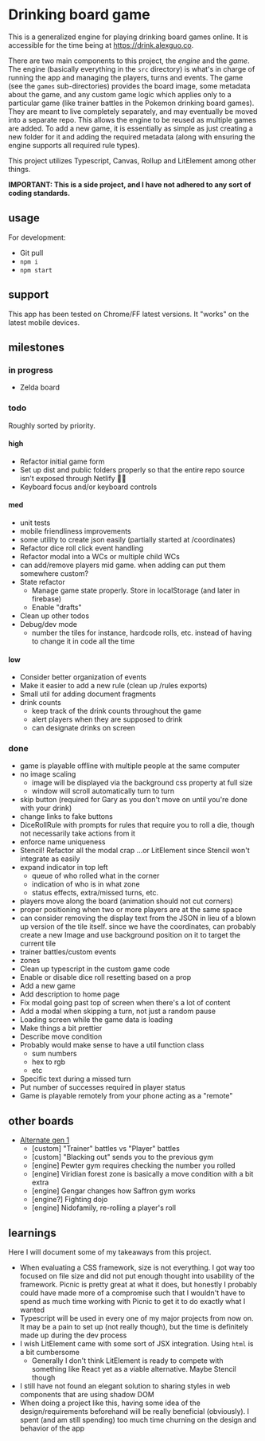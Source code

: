 # Drinking board game

This is a generalized engine for playing drinking board games online. It is accessible for the time being at https://drink.alexguo.co.

There are two main components to this project, the *engine* and the *game*. The engine (basically everything in the `src` directory) is what's in charge of running the app and managing the players, turns and events. The game (see the `games` sub-directories) provides the board image, some metadata about the game, and any custom game logic which applies only to a particular game (like trainer battles in the Pokemon drinking board games). They are meant to live completely separately, and may eventually be moved into a separate repo. This allows the engine to be reused as multiple games are added. To add a new game, it is essentially as simple as just creating a new folder for it and adding the required metadata (along with ensuring the engine supports all required rule types). 

This project utilizes Typescript, Canvas, Rollup and LitElement among other things. 

**IMPORTANT: This is a side project, and I have not adhered to any sort of coding standards.**

## usage
For development:
* Git pull
* `npm i`
* `npm start`

## support
This app has been tested on Chrome/FF latest versions. It "works" on the latest mobile devices.

## milestones

### in progress
* Zelda board

### todo
Roughly sorted by priority.

#### high
* Refactor initial game form
* Set up dist and public folders properly so that the entire repo source isn't exposed through Netlify 🤦‍♂️
* Keyboard focus and/or keyboard controls

#### med
* unit tests
* mobile friendliness improvements
* some utility to create json easily (partially started at /coordinates)
* Refactor dice roll click event handling
* Refactor modal into a WCs or multiple child WCs
* can add/remove players mid game. when adding can put them somewhere custom?
* State refactor
  * Manage game state properly. Store in localStorage (and later in firebase)
  * Enable "drafts"
* Clean up other todos
* Debug/dev mode
  * number the tiles for instance, hardcode rolls, etc. instead of having to change it in code all the time

#### low
* Consider better organization of events
* Make it easier to add a new rule (clean up /rules exports)
* Small util for adding document fragments
* drink counts
  * keep track of the drink counts throughout the game
  * alert players when they are supposed to drink
  * can designate drinks on screen

### done
* game is playable offline with multiple people at the same computer
* no image scaling
  * image will be displayed via the background css property at full size
  * window will scroll automatically turn to turn
* skip button (required for Gary as you don't move on until you're done with your drink)
* change links to fake buttons
* DiceRollRule with prompts for rules that require you to roll a die, though not necessarily take actions from it
* enforce name uniqueness
* Stencil! Refactor all the modal crap ...or LitElement since Stencil won't integrate as easily
* expand indicator in top left
  * queue of who rolled what in the corner
  * indication of who is in what zone
  * status effects, extra/missed turns, etc.
* players move along the board (animation should not cut corners)
* proper positioning when two or more players are at the same space
* can consider removing the display text from the JSON in lieu of a blown up version of the tile itself. since we have the coordinates, can probably create a new Image and use background position on it to target the current tile
* trainer battles/custom events
* zones
* Clean up typescript in the custom game code
* Enable or disable dice roll resetting based on a prop
* Add a new game
* Add description to home page
* Fix modal going past top of screen when there's a lot of content
* Add a modal when skipping a turn, not just a random pause
* Loading screen while the game data is loading
* Make things a bit prettier
* Describe move condition
* Probably would make sense to have a util function class
  * sum numbers
  * hex to rgb
  * etc
* Specific text during a missed turn
* Put number of successes required in player status
* Game is playable remotely from your phone acting as a "remote"

## other boards
* [Alternate gen 1](https://i.imgur.com/l8CK6ru.jpg)
  * [custom] "Trainer" battles vs "Player" battles
  * [custom] "Blacking out" sends you to the previous gym
  * [engine] Pewter gym requires checking the number you rolled
  * [engine] Viridian forest zone is basically a move condition with a bit extra
  * [engine] Gengar changes how Saffron gym works
  * [engine?] Fighting dojo
  * [engine] Nidofamily, re-rolling a player's roll

## learnings
Here I will document some of my takeaways from this project. 
* When evaluating a CSS framework, size is not everything. I got way too focused on file size and did not put enough thought into usability of the framework. Picnic is pretty great at what it does, but honestly I probably could have made more of a compromise such that I wouldn't have to spend as much time working with Picnic to get it to do exactly what I wanted
* Typescript will be used in every one of my major projects from now on. It may be a pain to set up (not really though), but the time is definitely made up during the dev process
* I wish LitElement came with some sort of JSX integration. Using `html` is a bit cumbersome
  * Generally I don't think LitElement is ready to compete with something like React yet as a viable alternative. Maybe Stencil though
* I still have not found an elegant solution to sharing styles in web components that are using shadow DOM
* When doing a project like this, having some idea of the design/requirements beforehand will be really beneficial (obviously). I spent (and am still spending) too much time churning on the design and behavior of the app